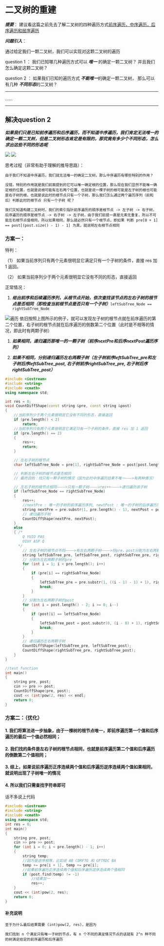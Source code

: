 # 二叉树的重建

***提要***： 建议看这篇之前先去了解二叉树的四种遍历方式[前序遍历，中序遍历，后序遍历和层序遍历](https://blog.csdn.net/2301_81373791/article/details/144098071?spm=1001.2014.3001.5501)

***问题引入***：

通过给定我们一颗二叉树，我们可以实现对这颗二叉树的遍历

question 1 ： 我们已知哪几种遍历方式可以 ***唯一*** 的确定一颗二叉树？ 并且我们怎么确定这颗二叉树？

question 2 ： 如果我们已知的遍历方式 ***不能唯一***的确定一颗二叉树， 那么可以有几种 ***不同形态***的二叉树？

---

......

---

## 解决question 2

***如果我们只是已知前序遍历和后序遍历，而不知道中序遍历，我们肯定无法唯一的确定一颗二叉树，但是二叉树形态肯定是有限的，那究竟有多少个不同形态，怎么求出这些不同的形态呢***

![](https://i-blog.csdnimg.cn/blog_migrate/71b78733e975e2fb6b786c7fce5ec344.png) 
![](https://i-blog.csdnimg.cn/blog_migrate/7c55c04ba26b57f6f2be813be14ffd18.png)

思考过程（非常有助于理解的推导思路）：

    由于我们不知道中序遍历，我们就无法唯一的确定二叉树，那么中序遍历有哪些特别的作用？

    没错，特别的作用就是我们前面提到的它可以唯一确定根的位置，那么现在我们显然不能唯一确定根的位置，也就是说根可能有左右两个位置，也就是说一棵子树的根可能是左子树的根也可能是右子树的根，也就是说此时的根节点只有一个子树，那么我们怎么通过两个遍历序列（前和后）判断此时的根节点 只有一个子树 呢？

    我们又知道构建二叉树时，我们的索引指针前序遍历的顺序是根节点 -> 左子树 -> 右子树，后序遍历的顺序是根节点 -> 右子树 -> 左子树，由于我们前提一直是元素无重复，所以不可能左右根节点值相同，所以如果相同，那么就必然只有一个根节点，即如果 判断 pre[0 + 1] == post[(post.size() - 1) - 1] 为真，就说明左右根节点相同


### 方案一：

特判：

（1） 如果当前序列只有两个元素很明显它满足只有一个子树的条件，直接 res 加 1 返回。

（2） 如果当前序列少于两个元素很明显它没有不同的形态，直接返回

正常情况：

1. ***给出前序和后续遍历序列，从根节点开始，依次查找该节点的左右子树的根节点是否相同（即检查当前根节点是否只有一个子树）***`leftSubTree_Node == rightSubTree_Node`

![遍历](https://i-blog.csdnimg.cn/blog_migrate/55876a3ed345d10ae18930a3440bd087.png)
依旧按照上图所示的例子，就可以发现左子树的根节点就在前序遍历的第二个位置，右子树的根节点就在后序遍历的倒数第二个位置（此时是不相等的情况，即此时有两颗子树）

1. ***如果相同，递归遍历那唯一的一颗子树（前序nextPre和后序nextPost遍历序列）***

2. ***如果不相同，分别递归遍历左右两颗子树（左子树前序leftSubTree_pre和左子树后序leftSubTree_post, 右子树前序rightSubTree_pre, 右子树后序rightSubTree_post）***


```cpp
#include <iostream>
#include <string>
#include <cmath>
using namespace std;

int res = 0;
void CountDiffShape(const string &pre, const string &post)
{   
    //当前序列少于两个元素很明显它没有不同的形态，直接返回
    if (pre.length() < 2)
        return;
    //当前序列只有两个元素很明显它满足只有一个子树的条件，直接 res 加 1 返回
    if (pre.length() == 2)
    {
        res++;
        return;
    }

    // 左右子树的根节点
    char leftSubTree_Node = pre[1], rightSubTree_Node = post[post.length() - 2];

    // 判断左右子树的根节点是否相同
    // 最终目的：找只有一颗子树的情况（因为此时中序遍历结果不唯一———>有两种情况）

    // 左右子树的根节点相同————>只有一颗子树————>res++————>递归遍历该子树
    if (leftSubTree_Node == rightSubTree_Node)
    {
        res++;
        //nextPre : 唯一的子树的前序遍历序列, newtPost : 唯一的子树的后序遍历序列
        string nextPre = pre.substr(1, pre.length() - 1), nextPost = post.substr(0, post.length() - 1);
        // 递归遍历子树
        CountDiffShape(nextPre, nextPost);
    }
    else
    { /*
		Q YUIO PAS
		OIUY ASP Q
      */
        // 左右子树的根节点不同————>有左右两颗子树————>将pre，post分割为左右两颗子树的pre,post（4个子段）————>递归遍历所有子树
        string leftSubTree_pre, leftSubTree_post, rightSubTree_pre, rightSubTree_post;
        // 分割为左右两颗子树的pre
        for (int i = 1; i < pre.length(); i++)
        {
            if (pre[i] == rightSubTree_Node)
            {
                leftSubTree_pre = pre.substr(1, ((i - 1) - 1) + 1), rightSubTree_pre = pre.substr(i, ((pre.length() - 1) - i) + 1);
                break;
            }
        }
        // 分割为左右两颗子树的post
        for (int i = post.length() - 2; i >= 0; i--)
        {
            if (post[i] == leftSubTree_Node)
            {
                leftSubTree_post = post.substr(0, (i - 0) + 1), rightSubTree_post = post.substr(i + 1, ((post.length() - 2) - (i + 1)) + 1);
                break;
            }
        }
        // 递归遍历左右两颗子树
        CountDiffShape(leftSubTree_pre, leftSubTree_post);
        CountDiffShape(rightSubTree_pre, rightSubTree_post);
    }
}

//test function
int main()
{
    string pre, post;
    cin >> pre >> post;
    CountDiffShape(pre, post);
    cout << (int)pow(2, res) << endl;
    return 0;
}
```

### 方案二：（优化）

#### 1. 我们将算法进一步抽象，由于一棵树的根节点唯一，即前序遍历第一个值和后序遍历的最后一个值必然相同；

#### 2. 我们找的条件是左右子树的根节点相同，也就是前序遍历第二个值和后序遍历的倒数第二个值相同；

#### 3. 综上，如果说前序遍历正序连续两个值和后序遍历逆序连续两个值如果相同，就说明出现了子树唯一的情况

#### 4. 所以我们只需查找字符串即可

话不多说上代码

```cpp
#include <iostream>
#include <string>
#include <cmath>
using namespace std;
int res = 0;
int main()
{
    string pre, post;
    cin >> pre >> post;
    for (int i = 0; i < pre.length() - 1; i++)
    {
        string temp;
        //因为是逆序相等，比如说 AB CDRFTG 和 GFTRDC BA
        temp += pre[i + 1], temp += pre[i];
        //如果前序遍历正序连续两个值和后序遍历逆序连续两个值相同
        if (post.find(temp) != -1)
            //结果加一
            res++;
    }
    cout << (int)pow(2, res);
    return 0;
}

```

#### 补充说明

    至于为什么最后结果需要 (int)pow(2, res)，是因为

    我们找到 n 个满足只有唯一子树的节点，有 n 个不同的满足情况节点的话就有 2^n 种不同的树满足给定的前序遍历和后序遍历

